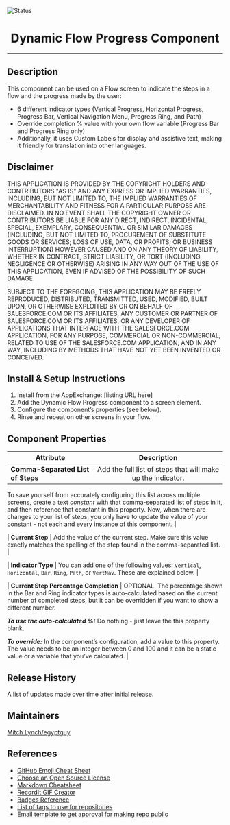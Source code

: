 ![Status](https://img.shields.io/badge/status-Complete-green)

<h1 align="center">Dynamic Flow Progress Component</h1>

<!-- Sections below are Optional -->

---

## Description
This component can be used on a Flow screen to indicate the steps in a flow and the progress made by the user:
* 6 different indicator types (Vertical Progress, Horizontal Progress, Progress Bar, Vertical Navigation Menu, Progress Ring, and Path)
* Override completion % value with your own flow variable (Progress Bar and Progress Ring only)
* Additionally, it uses Custom Labels for display and assistive text, making it friendly for translation into other languages.

## Disclaimer

THIS APPLICATION IS PROVIDED BY THE COPYRIGHT HOLDERS AND CONTRIBUTORS "AS IS" AND ANY EXPRESS OR IMPLIED WARRANTIES, INCLUDING, BUT NOT LIMITED TO, THE IMPLIED WARRANTIES OF MERCHANTABILITY AND FITNESS FOR A PARTICULAR PURPOSE ARE DISCLAIMED. IN NO EVENT SHALL THE COPYRIGHT OWNER OR CONTRIBUTORS BE LIABLE FOR ANY DIRECT, INDIRECT, INCIDENTAL, SPECIAL, EXEMPLARY, CONSEQUENTIAL OR SIMILAR DAMAGES (INCLUDING, BUT NOT LIMITED TO, PROCUREMENT OF SUBSTITUTE GOODS OR SERVICES; LOSS OF USE, DATA, OR PROFITS; OR BUSINESS INTERRUPTION) HOWEVER CAUSED AND ON ANY THEORY OF LIABILITY, WHETHER IN CONTRACT, STRICT LIABILITY, OR TORT (INCLUDING NEGLIGENCE OR OTHERWISE) ARISING IN ANY WAY OUT OF THE USE OF THIS APPLICATION, EVEN IF ADVISED OF THE POSSIBILITY OF SUCH DAMAGE.

SUBJECT TO THE FOREGOING, THIS APPLICATION MAY BE FREELY REPRODUCED, DISTRIBUTED, TRANSMITTED, USED, MODIFIED, BUILT UPON, OR OTHERWISE EXPLOITED BY OR ON BEHALF OF SALESFORCE.COM OR ITS AFFILIATES, ANY CUSTOMER OR PARTNER OF SALESFORCE.COM OR ITS AFFILIATES, OR ANY DEVELOPER OF APPLICATIONS THAT INTERFACE WITH THE SALESFORCE.COM APPLICATION, FOR ANY PURPOSE, COMMERCIAL OR NON-COMMERCIAL, RELATED TO USE OF THE SALESFORCE.COM APPLICATION, AND IN ANY WAY, INCLUDING BY METHODS THAT HAVE NOT YET BEEN INVENTED OR CONCEIVED.

## Install & Setup Instructions

1. Install from the AppExchange:  [listing URL here]
2. Add the Dynamic Flow Progress component to a screen element.
3. Configure the component’s properties (see below).
4. Rinse and repeat on other screens in your flow.

## Component Properties

| Attribute     						| Description   |
| ------------- 						|:-------------:|
| **Comma-Separated List of Steps** 		| Add the full list of steps that will make up the indicator.

To save yourself from accurately configuring this list across multiple screens, create a text *[constant](https://help.salesforce.com/s/articleView?id=sf.flow_ref_resources_constant.htm&type=5)* with that comma-separated list of steps in it, and then reference that constant in this property. Now, when there are changes to your list of steps, you only have to update the value of your constant - not each and every instance of this component. |

| **Current Step**      					| Add the value of the current step. Make sure this value exactly matches the spelling of the step found in the comma-separated list.      |


| **Indicator Type**						| You can add one of the following values: `Vertical`, `Horizontal`, `Bar`, `Ring`, `Path`, or `VertNav`. These are explained below.      |


| **Current Step Percentage Completion**	| OPTIONAL.  The percentage shown in the Bar and Ring indicator types is auto-calculated based on the current number of completed steps, but it can be overridden if you want to show a different number.

**_To use the auto-calculated %:_** Do nothing - just leave the this property blank.

**_To override:_** In the component’s configuration, add a value to this property. The value needs to be an integer between 0 and 100 and it can be a static value or a variable that you’ve calculated. |

## Release History

A list of updates made over time after initial release. 

## Maintainers
[Mitch Lynch/egyptguy](https://github.com/egyptguy)

## References
* [GitHub Emoji Cheat Sheet](https://www.webpagefx.com/tools/emoji-cheat-sheet)
* [Choose an Open Source License](https://choosealicense.com)
* [Markdown Cheatsheet](https://github.com/adam-p/markdown-here/wiki/Markdown-Cheatsheet)
* [RecordIt GIF Creator](https://recordit.co/)
* [Badges Reference](https://github.com/badges/shields/blob/master/README.md)
* [List of tags to use for repositories](https://salesforce.quip.com/zIyyAzGYRaWu)
* [Email template to get approval for making repo public](https://salesforce.quip.com/8j1jAKTHlk6Q)
